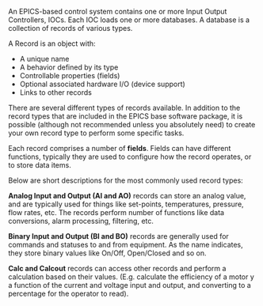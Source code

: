 An EPICS-based control system contains one or more Input Output Controllers, IOCs.
Each IOC loads one or more databases.
A database is a collection of records of various types.

A Record is an object with:

- A unique name
- A behavior defined by its type
- Controllable properties (fields)
- Optional associated hardware I/O (device support)
- Links to other records

There are several different types of records available.
In addition to the record types that are included in the EPICS base software package,
it is possible
(although not recommended unless you absolutely need)
to create your own record type to perform some specific tasks.

Each record comprises a number of **fields**. 
Fields can have different functions,
typically they are used to configure how the record operates,
or to store data items.

Below are short descriptions for the most commonly used record types:

**Analog Input and Output (AI and AO)** records
can store an analog value,
and are typically used for things like set-points,
temperatures, pressure, flow rates, etc. 
The records perform number of functions like
data conversions, alarm processing, filtering, etc.

**Binary Input and Output (BI and BO)** records
are generally used for commands and statuses to and from equipment.
As the name indicates,
they store binary values like On/Off, Open/Closed and so on.

**Calc and Calcout** records
can access other records
and perform a calculation based on their values.
(E.g. calculate the efficiency of a motor 
y a function of the current and voltage input and output,
and converting to a percentage for the operator to read).
